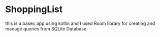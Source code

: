 # ShoppingList
this is a basec app using kotlin and I used Room library for creating and manage queries from SQLite Database

